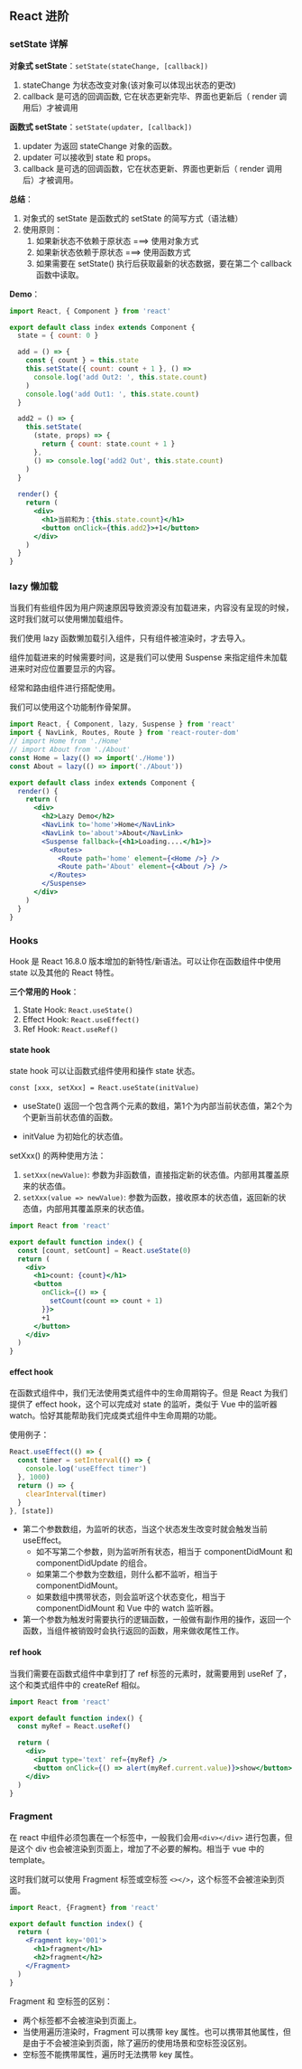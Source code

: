 ## React 进阶

### setState 详解

**对象式 setState**：`setState(stateChange, [callback])`

1. stateChange 为状态改变对象(该对象可以体现出状态的更改)
2. callback 是可选的回调函数, 它在状态更新完毕、界面也更新后（ render 调用后）才被调用

**函数式 setState**：`setState(updater, [callback])`

1. updater 为返回 stateChange 对象的函数。
2. updater 可以接收到 state 和 props。
3. callback 是可选的回调函数，它在状态更新、界面也更新后（ render 调用后）才被调用。

**总结**：

1. 对象式的 setState 是函数式的 setState 的简写方式（语法糖）
2. 使用原则：
   1. 如果新状态不依赖于原状态 ===> 使用对象方式
   2. 如果新状态依赖于原状态 ===> 使用函数方式
   3. 如果需要在 setState() 执行后获取最新的状态数据，要在第二个 callback 函数中读取。

**Demo**：

```jsx
import React, { Component } from 'react'

export default class index extends Component {
  state = { count: 0 }

  add = () => {
    const { count } = this.state
    this.setState({ count: count + 1 }, () =>
      console.log('add Out2: ', this.state.count)
    )
    console.log('add Out1: ', this.state.count)
  }

  add2 = () => {
    this.setState(
      (state, props) => {
        return { count: state.count + 1 }
      },
      () => console.log('add2 Out', this.state.count)
    )
  }
    
  render() {
    return (
      <div>
        <h1>当前和为：{this.state.count}</h1>
        <button onClick={this.add2}>+1</button>
      </div>
    )
  }
}
```

### lazy 懒加载

当我们有些组件因为用户网速原因导致资源没有加载进来，内容没有呈现的时候，这时我们就可以使用懒加载组件。

我们使用 lazy 函数懒加载引入组件，只有组件被渲染时，才去导入。

组件加载进来的时候需要时间，这是我们可以使用 Suspense 来指定组件未加载进来时对应位置要显示的内容。

经常和路由组件进行搭配使用。

我们可以使用这个功能制作骨架屏。

```jsx
import React, { Component, lazy, Suspense } from 'react'
import { NavLink, Routes, Route } from 'react-router-dom'
// import Home from './Home'
// import About from './About'
const Home = lazy(() => import('./Home'))
const About = lazy(() => import('./About'))

export default class index extends Component {
  render() {
    return (
      <div>
        <h2>Lazy Demo</h2>
        <NavLink to='home'>Home</NavLink>
        <NavLink to='about'>About</NavLink>
        <Suspense fallback={<h1>Loading....</h1>}>
          <Routes>
            <Route path='home' element={<Home />} />
            <Route path='About' element={<About />} />
          </Routes>
        </Suspense>
      </div>
    )
  }
}
```

### Hooks

Hook 是 React 16.8.0 版本增加的新特性/新语法。可以让你在函数组件中使用 state 以及其他的 React 特性。

**三个常用的 Hook**：

1. State Hook: `React.useState()`
2. Effect Hook: `React.useEffect()`
3. Ref Hook: `React.useRef()`

#### state hook

state hook 可以让函数式组件使用和操作 state 状态。

`const [xxx, setXxx] = React.useState(initValue) `

- useState() 返回一个包含两个元素的数组，第1个为内部当前状态值，第2个为个更新当前状态值的函数。

- initValue 为初始化的状态值。

setXxx() 的两种使用方法：

1. `setXxx(newValue)`: 参数为非函数值，直接指定新的状态值。内部用其覆盖原来的状态值。
2. `setXxx(value => newValue)`: 参数为函数，接收原本的状态值，返回新的状态值，内部用其覆盖原来的状态值。

```jsx
import React from 'react'

export default function index() {
  const [count, setCount] = React.useState(0)
  return (
    <div>
      <h1>count: {count}</h1>
      <button
        onClick={() => {
          setCount(count => count + 1)
        }}>
        +1
      </button>
    </div>
  )
}
```

#### effect hook

在函数式组件中，我们无法使用类式组件中的生命周期钩子。但是 React 为我们提供了 effect hook，这个可以完成对 state 的监听，类似于 Vue 中的监听器 watch。恰好其能帮助我们完成类式组件中生命周期的功能。

使用例子：

```jsx
React.useEffect(() => {
  const timer = setInterval(() => {
    console.log('useEffect timer')
  }, 1000)
  return () => {
    clearInterval(timer)
  }
}, [state])
```

- 第二个参数数组，为监听的状态，当这个状态发生改变时就会触发当前 useEffect。
  - 如不写第二个参数，则为监听所有状态，相当于 componentDidMount 和 componentDidUpdate 的组合。
  - 如果第二个参数为空数组，则什么都不监听，相当于 componentDidMount。
  - 如果数组中携带状态，则会监听这个状态变化，相当于 componentDidMount 和 Vue 中的 watch 监听器。
- 第一个参数为触发时需要执行的逻辑函数，一般做有副作用的操作，返回一个函数，当组件被销毁时会执行返回的函数，用来做收尾性工作。

#### ref hook

当我们需要在函数式组件中拿到打了 ref 标签的元素时，就需要用到 useRef 了，这个和类式组件中的 createRef 相似。

```jsx
import React from 'react'

export default function index() {
  const myRef = React.useRef()

  return (
    <div>
      <input type='text' ref={myRef} />
      <button onClick={() => alert(myRef.current.value)}>show</button>
    </div>
  )
}
```

### Fragment

在 react 中组件必须包裹在一个标签中，一般我们会用`<div></div>` 进行包裹，但是这个 div 也会被渲染到页面上，增加了不必要的解构。相当于 vue 中的 template。

这时我们就可以使用 Fragment 标签或空标签 `<></>`，这个标签不会被渲染到页面。

```jsx
import React, {Fragment} from 'react'

export default function index() {
  return (
    <Fragment key='001'>
      <h1>fragment</h1>
      <h2>fragment</h2>
    </Fragment>
  )
}
```

Fragment 和 空标签的区别：

- 两个标签都不会被渲染到页面上。
- 当使用遍历渲染时，Fragment 可以携带 key 属性。也可以携带其他属性，但是由于不会被渲染到页面，除了遍历的使用场景和空标签没区别。
- 空标签不能携带属性，遍历时无法携带 key 属性。